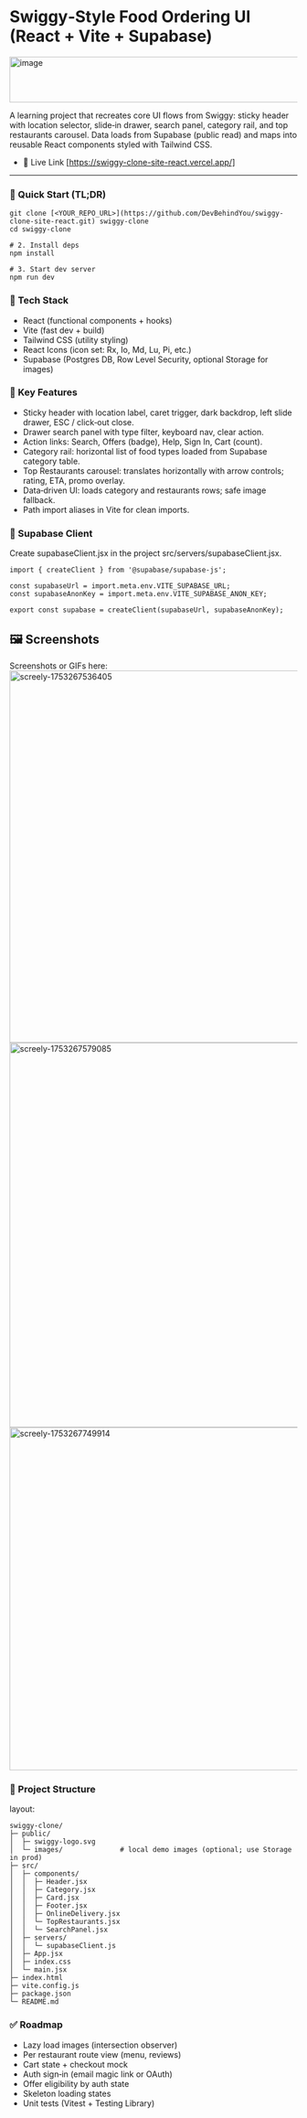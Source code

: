 # Swiggy‑Style Food Ordering UI (React + Vite + Supabase)
<img width="1279" height="80" alt="image" src="https://github.com/user-attachments/assets/85b74f3a-a7b6-4955-9cb8-17740f98da98" />

A learning project that recreates core UI flows from Swiggy: sticky header with location selector, slide‑in drawer, search panel, category rail, and top restaurants carousel. Data loads from Supabase (public read) and maps into reusable React components styled with Tailwind CSS.

- 🔗 Live Link [https://swiggy-clone-site-react.vercel.app/]

---

### 🚀 Quick Start (TL;DR)
```
git clone [<YOUR_REPO_URL>](https://github.com/DevBehindYou/swiggy-clone-site-react.git) swiggy-clone
cd swiggy-clone

# 2. Install deps
npm install

# 3. Start dev server
npm run dev
```

### 🧰 Tech Stack

- React (functional components + hooks)
- Vite (fast dev + build)
- Tailwind CSS (utility styling)
- React Icons (icon set: Rx, Io, Md, Lu, Pi, etc.)
- Supabase (Postgres DB, Row Level Security, optional Storage for images)

### 🌟 Key Features

- Sticky header with location label, caret trigger, dark backdrop, left slide drawer, ESC / click‑out close.
- Drawer search panel with type filter, keyboard nav, clear action.
- Action links: Search, Offers (badge), Help, Sign In, Cart (count).
- Category rail: horizontal list of food types loaded from Supabase category table.
- Top Restaurants carousel: translates horizontally with arrow controls; rating, ETA, promo overlay.
- Data‑driven UI: loads category and restaurants rows; safe image fallback.
- Path import aliases in Vite for clean imports.

### 🔐 Supabase Client

Create supabaseClient.jsx in the project src/servers/supabaseClient.jsx.
```
import { createClient } from '@supabase/supabase-js';

const supabaseUrl = import.meta.env.VITE_SUPABASE_URL;
const supabaseAnonKey = import.meta.env.VITE_SUPABASE_ANON_KEY;

export const supabase = createClient(supabaseUrl, supabaseAnonKey);
```

## 🖼️ Screenshots

Screenshots or GIFs here:
<img width="1325" height="651" alt="screely-1753267536405" src="https://github.com/user-attachments/assets/44b8997e-cd92-44e4-b694-69cd734d84c3" />
<img width="1362" height="673" alt="screely-1753267579085" src="https://github.com/user-attachments/assets/7c1cc671-0243-460c-8889-f5326f95c904" />
<img width="1375" height="600" alt="screely-1753267749914" src="https://github.com/user-attachments/assets/888aada0-ed44-4dbe-bad0-900e5ac1e1d1" />


### 📁 Project Structure

layout:
```
swiggy-clone/
├─ public/
│  ├─ swiggy-logo.svg
│  └─ images/              # local demo images (optional; use Storage in prod)
├─ src/
│  ├─ components/
│  │  ├─ Header.jsx
│  │  ├─ Category.jsx
│  │  ├─ Card.jsx
│  │  ├─ Footer.jsx
│  │  ├─ OnlineDelivery.jsx
│  │  └─ TopRestaurants.jsx
│  │  └─ SearchPanel.jsx
│  ├─ servers/
│  │  └─ supabaseClient.js
│  ├─ App.jsx
│  ├─ index.css
│  └─ main.jsx
├─ index.html
├─ vite.config.js
├─ package.json
└─ README.md
```
### ✅ Roadmap

- Lazy load images (intersection observer)
- Per restaurant route view (menu, reviews)
- Cart state + checkout mock
- Auth sign‑in (email magic link or OAuth)
- Offer eligibility by auth state
- Skeleton loading states
- Unit tests (Vitest + Testing Library)
